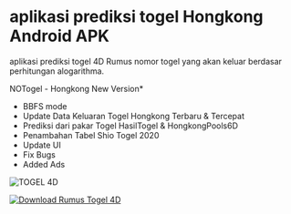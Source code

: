 # aplikasi prediksi togel Hongkong Android APK
aplikasi prediksi togel 4D Rumus nomor togel yang akan keluar berdasar perhitungan alogarithma.

NOTogel - Hongkong
New Version*
- BBFS mode
- Update Data Keluaran Togel Hongkong Terbaru & Tercepat
- Prediksi dari pakar Togel HasilTogel & HongkongPools6D
- Penambahan Tabel Shio Togel 2020 
- Update UI
- Fix Bugs
- Added Ads

![TOGEL 4D](https://i.ibb.co/b7Gv58B/Prediksi-Togel-Hongkong-Terampuh-terbaik-terbaru-paling-jitu.jpg)

<a href="https://sourceforge.net/projects/rumus-togel-4d/files/1.0.1/NOTogel.HK.1.0.apk/download" rel="nofollow"><img src="https://camo.githubusercontent.com/d78acaee7cdd2080d5167036c8c6174b0d25478ab01517c32ff40a717a5f4b45/68747470733a2f2f612e6673646e2e636f6d2f636f6e2f6170702f73662d646f776e6c6f61642d627574746f6e" alt="Download Rumus Togel 4D" data-canonical-src="https://a.fsdn.com/con/app/sf-download-button" style="max-width:100%;"></a>
